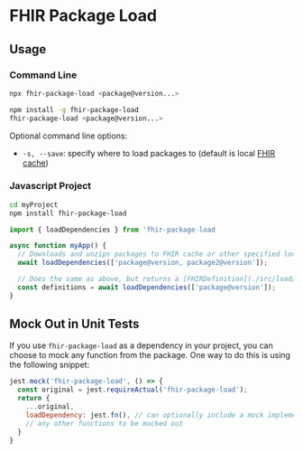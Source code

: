 # FHIR Package Load

## Usage

### Command Line

```bash
npx fhir-package-load <package@version...>
```

```bash
npm install -g fhir-package-load
fhir-package-load <package@version...>
```

Optional command line options:

- `-s, --save`: specify where to load packages to (default is local [FHIR cache](https://confluence.hl7.org/pages/viewpage.action?pageId=66928417#FHIRPackageCache-Location))

### Javascript Project

```bash
cd myProject
npm install fhir-package-load
```

```javascript
import { loadDependencies } from 'fhir-package-load

async function myApp() {
  // Downloads and unzips packages to FHIR cache or other specified location (if not already present)
  await loadDependencies(['package@version, package2@version']);

  // Does the same as above, but returns a [FHIRDefinition](./src/load/FHIRDefinitions.ts) class, which allows access to each definition in the specified packages
  const definitions = await loadDependencies(['package@version']);
}
```

## Mock Out in Unit Tests

If you use `fhir-package-load` as a dependency in your project, you can choose to mock any function from the package. One way to do this is using the following snippet:

```javascript
jest.mock('fhir-package-load', () => {
  const original = jest.requireActual('fhir-package-load');
  return {
    ...original,
    loadDependency: jest.fn(), // can optionally include a mock implementation
    // any other functions to be mocked out
  }
}
```
